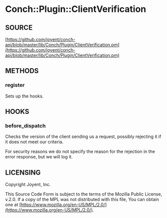 # Conch::Plugin::ClientVerification

## SOURCE

[https://github.com/joyent/conch-api/blob/master/lib/Conch/Plugin/ClientVerification.pm](https://github.com/joyent/conch-api/blob/master/lib/Conch/Plugin/ClientVerification.pm)

## METHODS

### register

Sets up the hooks.

## HOOKS

### before\_dispatch

Checks the version of the client sending us a request, possibly rejecting it if it does not
meet our criteria.

For security reasons we do not specify the reason for the rejection in the error response,
but we will log it.

## LICENSING

Copyright Joyent, Inc.

This Source Code Form is subject to the terms of the Mozilla Public License,
v.2.0. If a copy of the MPL was not distributed with this file, You can obtain
one at [https://www.mozilla.org/en-US/MPL/2.0/](https://www.mozilla.org/en-US/MPL/2.0/).
